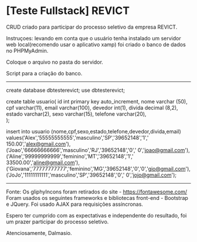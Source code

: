 # [Teste Fullstack] REVICT

CRUD criado para participar do processo seletivo da empresa REVICT.

Instruçoes: levando em conta que o usuário tenha instalado um servidor web local(recomendo usar o aplicativo xamp) foi criado o banco de dados no PHPMyAdmin.

Coloque o arquivo no pasta do servidor.


Script para a criação do banco.

---------------------------------------------------------------------------------------------------------

create database dbtesterevict;
use dbtesterevict;

create table usuario(
    id int primary key auto_increment,
    nome varchar (50),
    cpf varchar(11),
    email varchar(100),
    devedor int(1),
    divida decimal (8,2),
    estado varchar(2),
    sexo varchar(15),
    telefone varchar(20),   
);

insert into usuario (nome,cpf,sexo,estado,telefone,devedor,divida,email)
        values('Alex','55555555555','masculino','SP','39652148','1',' 150.00','alex@gmail.com'),
        ('Joao','66666666666','masculino','RJ','39652148','0',' 0','joao@gmail.com'),
        ('Aline','99999999999','feminino','MT','39652148','1',' 33500.00','aline@gmail.com'),
        ('Giovana','77777777777','feminino','MG','39652148','0','0','gio@gmail.com'),
        ('JoJo','11111111111','masculino','SP','39652148','0',' 0','jojo@gmail.com');

---------------------------------------------------------------------------------------------------------

Fonte: Os gliphyIncons foram retirados do site -  https://fontawesome.com/
    Foram usados os seguintes frameworks e bibliotecas front-end - Bootstrap e JQuery.
    Foi usado AJAX para requisições assíncronas.

Espero ter cumprido com as expectativas e independente do resultado, foi um prazer participar do processo seletivo. 

Atenciosamente, Dalmasio.

        

